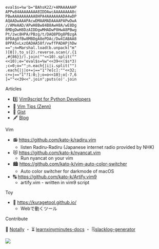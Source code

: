 ```
eval$s=%w'b="BAhsK2Z/+AMAAAAAAP
APPw84AAAAAAAA8IDDAwcAAAAAAAA8c
PBwAAAAAAAAAA8HPA4AAAAAAADA4wDP
AQAADwAAAPAcwDMAAMADAAAAPAPwDwA
//AMeAAD/APwH8Bw84B8AwH8A/wE8Dg
8MDgDwH8DzAIDDgwMHADwP8HwA8PBwg
Pt/zwc8HPA/PBzg/t/DAQ8PDg8PBzgA
8PDAg8fBw8MBDgA8ePDAc/Dw4IABAA8
8PPA5vLxzOADAA58f/vwffPADAPjhDw
==";n=Marshal.load(b.unpack("m"
)[0]).to_s(2).reverse.scan(/.{1
,#{86}}/).join(""<<10).split(""
<<10);e="eval$s=%w"<<39<<($s*3)
;c=0;o="";n.each{|i|i.split("")
.each{|j|o+=j=="1"?e[c]:""<<32;
c+=j=="1"?1:0;};o=o<<10};o[-7,6
]=""<<39<<".join";puts(o)'.join
```


Articles
- 9️⃣ [Vim9script for Python Developers](https://zenn.dev/kato_k/articles/4585f83764f38b) 
- 🍵 [Vim Tips (Zenn)](https://zenn.dev/topics/vimtips)
- 📝 [Gist](https://gist.github.com/mine)
- 🖋 [Blog](https://kato-k.github.io)

Vim
- 📻 https://github.com/kato-k/radiru.vim
  - listen Radiru-Radiru (Japanese internet radio provided by NHK)
- 😻 https://github.com/kato-k/nyancat.vim 
  - Run nyancat on your vim
- 🏙 https://github.com/kato-k/vim-auto-color-switcher
  - Auto color switcher for darkmode of macOS
- 🔠 https://github.com/kato-k/Artify.vim9
  - artify.vim - written in vim9 script

Toy
- 🐠 https://kuragetool.github.io/
  - Webで動くツール

Contribute

📔 [Notally](https://github.com/OmGodse/Notally) ・ 
⏳ [learnxinyminutes-docs](https://github.com/adambard/learnxinyminutes-docs) ・ 
🗒[slacklog-generator](https://github.com/vim-jp/slacklog-generator) 

[![](https://github-readme-stats.vercel.app/api?username=kato-k)](https://github.com/anuraghazra/github-readme-stats)
